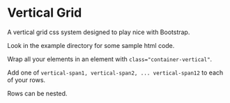 Vertical Grid
=============

A vertical grid css system designed to play nice with Bootstrap.

Look in the example directory for some sample html code.

Wrap all your elements in an element with `class="container-vertical"`.

Add one of `vertical-span1, vertical-span2, ... vertical-span12` to each of your rows.

Rows can be nested.
